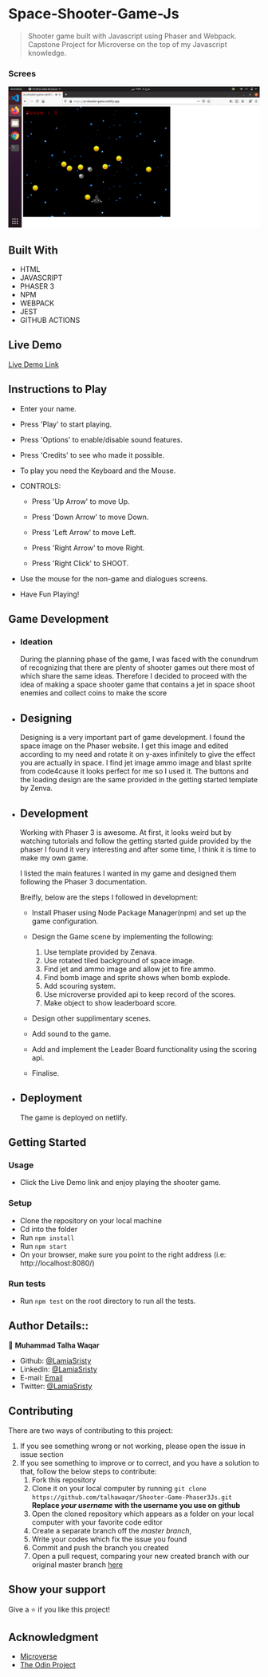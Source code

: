 # Space-Shooter-Game-Js

> Shooter game built with Javascript using Phaser and Webpack. Capstone Project for Microverse on the top of my Javascript knowledge.

### Screes

![screenshot](./assets/Screenshot.png)

## Built With

- HTML
- JAVASCRIPT
- PHASER 3
- NPM
- WEBPACK
- JEST
- GITHUB ACTIONS

## Live Demo

[Live Demo Link](https://zs-shooter-game.netlify.app/)

## Instructions to Play

- Enter your name.

- Press 'Play' to start playing.

- Press 'Options' to enable/disable sound features.

- Press 'Credits' to see who made it possible.

- To play you need the Keyboard and the Mouse.

- CONTROLS:

  - Press 'Up Arrow' to move Up.

  - Press 'Down Arrow' to move Down.

  - Press 'Left Arrow' to move Left.

  - Press 'Right Arrow' to move Right.

  - Press 'Right Click' to SHOOT.

- Use the mouse for the non-game and dialogues screens.

- Have Fun Playing!

## Game Development

- ### Ideation

  During the planning phase of the game, I was faced with the conundrum of recognizing that there are plenty of shooter games out there most of which share the same ideas. Therefore I decided to proceed with the idea of making a space shooter game that contains a jet in space shoot enemies and collect coins to make the score

- ## Designing

  Designing is a very important part of game development. I found the space image on the Phaser website. I get this image and edited according to my need and rotate it on y-axes infinitely to give the effect you are actually in space. I find jet image ammo image and blast sprite from code4cause it looks perfect for me so I used it. The buttons and the loading design are the same provided in the getting started template by Zenva.

- ## Development

  Working with Phaser 3 is awesome. At first, it looks weird but by watching tutorials and follow the getting started guide provided by the phaser I found it very interesting and after some time, I think it is time to make my own game.

  I listed the main features I wanted in my game and designed them following the Phaser 3 documentation.

  Breifly, below are the steps I followed in development:

  - Install Phaser using Node Package Manager(npm) and set up the game configuration.

  - Design the Game scene by implementing the following:

    1. Use template provided by Zenava.
    1. Use rotated tiled background of space image.
    1. Find jet and ammo image and allow jet to fire ammo.
    1. Find bomb image and sprite shows when bomb explode.
    1. Add scouring system.
    1. Use microverse provided api to keep record of the scores.
    1. Make object to show leaderboard score.

  - Design other supplimentary scenes.
  - Add sound to the game.
  - Add and implement the Leader Board functionality using the scoring api.
  - Finalise.

- ## Deployment
  The game is deployed on netlify.

## Getting Started

### Usage

- Click the Live Demo link and enjoy playing the shooter game.

### Setup

- Clone the repository on your local machine
- Cd into the folder
- Run `npm install`
- Run `npm start`
- On your browser, make sure you point to the right address (i.e: http://localhost:8080/)

### Run tests

- Run `npm test` on the root directory to run all the tests.

## Author Details::

👤 **Muhammad Talha Waqar**

- Github: [@LamiaSristy](https://github.com/talhawaqar)
- Linkedin: [@LamiaSristy](https://www.linkedin.com/in/talhawaqar/)
- E-mail: <a href="mailto:talhawaqar007@gmail.com?subject=Hello Talha!">Email</a>
- Twitter: [@LamiaSristy](https://twitter.com/MuhammadTalhaW4)

## Contributing

There are two ways of contributing to this project:

1. If you see something wrong or not working, please open the issue in issue section
2. If you see something to improve or to correct, and you have a solution to that, follow the below steps to contribute:
   1. Fork this repository
   2. Clone it on your local computer by running `git clone https://github.com/talhawaqar/Shooter-Game-Phaser3Js.git` **Replace _your username_ with the username you use on github**
   3. Open the cloned repository which appears as a folder on your local computer with your favorite code editor
   4. Create a separate branch off the _master branch_,
   5. Write your codes which fix the issue you found
   6. Commit and push the branch you created
   7. Open a pull request, comparing your new created branch with our original master branch [here](https://github.com/talhawaqar/Shooter-Game-Phaser3Js/pulls)

## Show your support

Give a ⭐️ if you like this project!

## Acknowledgment

- [Microverse](https://www.microvese.org)
- [The Odin Project](https://www.theodinproject.com)
